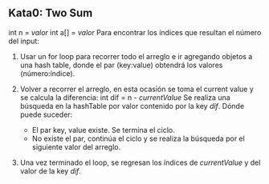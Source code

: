 ## Kata0: Two Sum

int n = *valor*
int a[] = *valor*
Para encontrar los índices que resultan el número del input:

1. Usar un for loop para recorrer todo el arreglo e ir agregando objetos a una hash table,
    donde el par (key:value) obtendrá los valores (número:índice).

2. Volver a recorrer el arreglo, en esta ocasión se toma el current value y se calcula la diferencia:
        int dif = n - *currentValue*
    Se realiza una búsqueda en la hashTable por valor contenido por la key *dif*. Dónde puede suceder:
    * El par key, value existe. Se termina el ciclo.
    * No existe el par, continúa el ciclo y se realiza la búsqueda por el siguiente valor del arreglo.

3. Una vez terminado el loop, se regresan los índices de *currentValue* y del valor de la key *dif*.